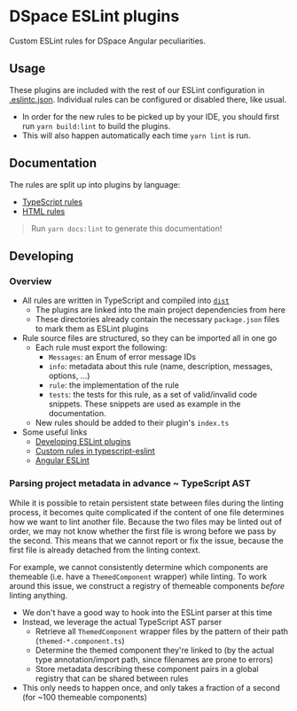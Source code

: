 # DSpace ESLint plugins

Custom ESLint rules for DSpace Angular peculiarities.

## Usage

These plugins are included with the rest of our ESLint configuration in [.eslintc.json](../.eslintrc.json). Individual rules can be configured or disabled there, like usual.
- In order for the new rules to be picked up by your IDE, you should first run `yarn build:lint` to build the plugins.
- This will also happen automatically each time `yarn lint` is run.

## Documentation

The rules are split up into plugins by language:
- [TypeScript rules](../docs/lint/ts/index.md)
- [HTML rules](../docs/lint/html/index.md)

> Run `yarn docs:lint` to generate this documentation!

## Developing

### Overview

- All rules are written in TypeScript and compiled into [`dist`](./dist)
  - The plugins are linked into the main project dependencies from here
  - These directories already contain the necessary `package.json` files to mark them as ESLint plugins
- Rule source files are structured, so they can be imported all in one go
  - Each rule must export the following:
    - `Messages`: an Enum of error message IDs
    - `info`: metadata about this rule (name, description, messages, options, ...)
    - `rule`: the implementation of the rule
    - `tests`: the tests for this rule, as a set of valid/invalid code snippets. These snippets are used as example in the documentation.
  - New rules should be added to their plugin's `index.ts`
- Some useful links
  - [Developing ESLint plugins](https://eslint.org/docs/latest/extend/plugins)
  - [Custom rules in typescript-eslint](https://typescript-eslint.io/developers/custom-rules)
  - [Angular ESLint](https://github.com/angular-eslint/angular-eslint)

### Parsing project metadata in advance ~ TypeScript AST

While it is possible to retain persistent state between files during the linting process, it becomes quite complicated if the content of one file determines how we want to lint another file.
Because the two files may be linted out of order, we may not know whether the first file is wrong before we pass by the second. This means that we cannot report or fix the issue, because the first file is already detached from the linting context.

For example, we cannot consistently determine which components are themeable (i.e. have a `ThemedComponent` wrapper) while linting.
To work around this issue, we construct a registry of themeable components _before_ linting anything.
- We don't have a good way to hook into the ESLint parser at this time
- Instead, we leverage the actual TypeScript AST parser
  - Retrieve all `ThemedComponent` wrapper files by the pattern of their path (`themed-*.component.ts`)
  - Determine the themed component they're linked to (by the actual type annotation/import path, since filenames are prone to errors)
  - Store metadata describing these component pairs in a global registry that can be shared between rules
- This only needs to happen once, and only takes a fraction of a second (for ~100 themeable components)